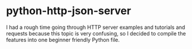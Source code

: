 # python-http-json-server
I had a rough time going through HTTP server examples and tutorials and requests because this topic is very confusing, so I decided to compile the features into one beginner friendly Python file.
